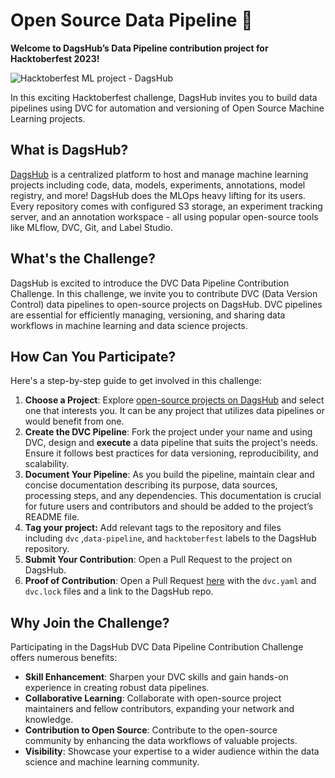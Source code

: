 # Open Source Data Pipeline 🐶

**Welcome to DagsHub’s Data Pipeline contribution project for Hacktoberfest 2023!**

![Hacktoberfest ML project - DagsHub](https://github.com/DagsHub/open-source-experiment-tracking/assets/66431403/dce6a0af-b6a7-4078-a77c-852dc5ae4bec)

In this exciting Hacktoberfest challenge, DagsHub invites you to build data pipelines using DVC for automation and versioning of Open Source Machine Learning projects.

## What is DagsHub?

[DagsHub](https://dagshub.com/) is a centralized platform to host and manage machine learning projects including code, data, models, experiments, annotations, model registry, and more! DagsHub does the MLOps heavy lifting for its users. Every repository comes with configured S3 storage, an experiment tracking server, and an annotation workspace - all using popular open-source tools like MLflow, DVC, Git, and Label Studio.

## **What's the Challenge?**

DagsHub is excited to introduce the DVC Data Pipeline Contribution Challenge. In this challenge, we invite you to contribute DVC (Data Version Control) data pipelines to open-source projects on DagsHub. DVC pipelines are essential for efficiently managing, versioning, and sharing data workflows in machine learning and data science projects.

## **How Can You Participate?**

Here's a step-by-step guide to get involved in this challenge:

1. **Choose a Project**: Explore [open-source projects on DagsHub](https://dagshub.com/explore/repos) and select one that interests you. It can be any project that utilizes data pipelines or would benefit from one.
2. **Create the DVC Pipeline**: Fork the project under your name and using DVC, design and **execute** a data pipeline that suits the project's needs. Ensure it follows best practices for data versioning, reproducibility, and scalability.
3. **Document Your Pipeline**: As you build the pipeline, maintain clear and concise documentation describing its purpose, data sources, processing steps, and any dependencies. This documentation is crucial for future users and contributors and should be added to the project’s README file.
4. **Tag your project:** Add relevant tags to the repository and files including `dvc` ,`data-pipeline`, and `hacktoberfest` labels to the DagsHub repository.
5. **Submit Your Contribution**: Open a Pull Request to the project on DagsHub.
6. **Proof of Contribution**:  Open a Pull Request [here](https://github.com/DagsHub/open-source-data-pipelin) with the `dvc.yaml` and `dvc.lock` files and a link to the DagsHub repo.

## **Why Join the Challenge?**

Participating in the DagsHub DVC Data Pipeline Contribution Challenge offers numerous benefits:

- **Skill Enhancement**: Sharpen your DVC skills and gain hands-on experience in creating robust data pipelines.
- **Collaborative Learning**: Collaborate with open-source project maintainers and fellow contributors, expanding your network and knowledge.
- **Contribution to Open Source**: Contribute to the open-source community by enhancing the data workflows of valuable projects.
- **Visibility**: Showcase your expertise to a wider audience within the data science and machine learning community.
